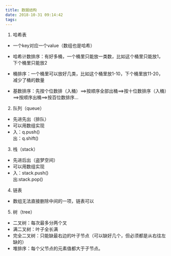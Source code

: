 ```yaml
---
title: 数据结构
date: 2018-10-31 09:14:42
tags:
---
```

1. 哈希表

- 一个key对应一个value（数组也是哈希）

- 哈希计数排序：有好多桶，一个桶里只能放一类数，比如这个桶里只能放1，下个桶里只能放2

- 桶排序：一个桶里可以放好几类，比如这个桶里放1-10，下个桶里放11-20，减少了桶的数量

- 基数排序：先按个位数排（入桶）==>按顺序全部出桶==>按十位数排序（入桶）==>按顺序出桶==>按百位数排序...

2. 队列（queue）
   
- 先进先出（排队）
- 可以用数组实现
- 入：q.push()<br>出：q.shift()
  
3. 栈（stack）

- 先进后出（盗梦空间）
- 可以用数组实现
- 入：stack.push()<br>出:stack.pop()

4. 链表

- 数组无法直接删除中间的一项，链表可以

5. 树（tree）

- 二叉树：每次最多分两个叉
- 满二叉树：叶子全长满
- 完全二叉树：只能缺最右边的叶子节点（可以缺好几个，但必须都是从右往左缺的）
- 堆排序：每个父节点的元素值都大于子节点。